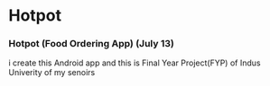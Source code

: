 # Hotpot

### Hotpot (Food Ordering App) (July 13)
i create this Android app and this is Final Year Project(FYP) of Indus Univerity of my senoirs
